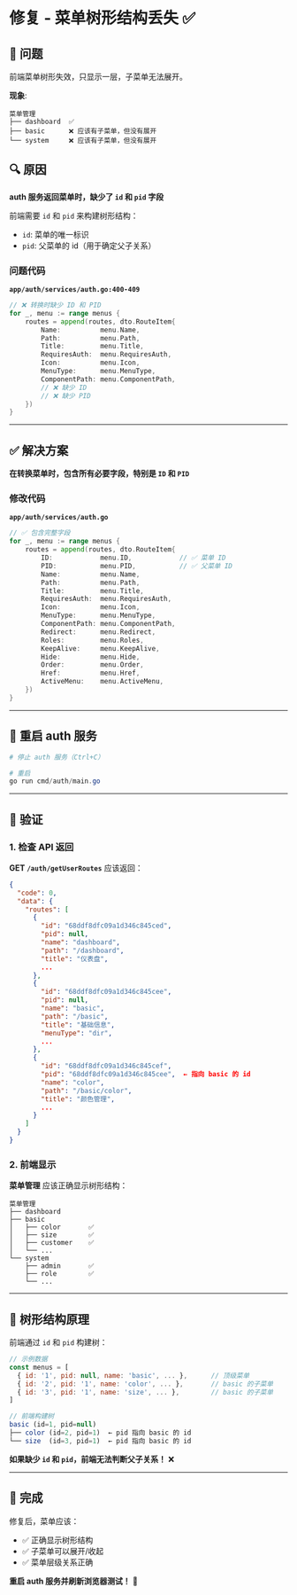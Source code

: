 # 修复 - 菜单树形结构丢失 ✅

## 🐛 问题

前端菜单树形失效，只显示一层，子菜单无法展开。

**现象**:
```
菜单管理
├── dashboard  ✅
├── basic      ❌ 应该有子菜单，但没有展开
└── system     ❌ 应该有子菜单，但没有展开
```

## 🔍 原因

**auth 服务返回菜单时，缺少了 `id` 和 `pid` 字段**

前端需要 `id` 和 `pid` 来构建树形结构：
- `id`: 菜单的唯一标识
- `pid`: 父菜单的 id（用于确定父子关系）

### 问题代码

**`app/auth/services/auth.go:400-409`**

```go
// ❌ 转换时缺少 ID 和 PID
for _, menu := range menus {
    routes = append(routes, dto.RouteItem{
        Name:          menu.Name,
        Path:          menu.Path,
        Title:         menu.Title,
        RequiresAuth:  menu.RequiresAuth,
        Icon:          menu.Icon,
        MenuType:      menu.MenuType,
        ComponentPath: menu.ComponentPath,
        // ❌ 缺少 ID
        // ❌ 缺少 PID
    })
}
```

---

## ✅ 解决方案

**在转换菜单时，包含所有必要字段，特别是 `ID` 和 `PID`**

### 修改代码

**`app/auth/services/auth.go`**

```go
// ✅ 包含完整字段
for _, menu := range menus {
    routes = append(routes, dto.RouteItem{
        ID:            menu.ID,            // ✅ 菜单 ID
        PID:           menu.PID,           // ✅ 父菜单 ID
        Name:          menu.Name,
        Path:          menu.Path,
        Title:         menu.Title,
        RequiresAuth:  menu.RequiresAuth,
        Icon:          menu.Icon,
        MenuType:      menu.MenuType,
        ComponentPath: menu.ComponentPath,
        Redirect:      menu.Redirect,
        Roles:         menu.Roles,
        KeepAlive:     menu.KeepAlive,
        Hide:          menu.Hide,
        Order:         menu.Order,
        Href:          menu.Href,
        ActiveMenu:    menu.ActiveMenu,
    })
}
```

---

## 🚀 重启 auth 服务

```powershell
# 停止 auth 服务（Ctrl+C）

# 重启
go run cmd/auth/main.go
```

---

## 🎯 验证

### 1. 检查 API 返回

**GET `/auth/getUserRoutes`** 应该返回：

```json
{
  "code": 0,
  "data": {
    "routes": [
      {
        "id": "68ddf8dfc09a1d346c845ced",
        "pid": null,
        "name": "dashboard",
        "path": "/dashboard",
        "title": "仪表盘",
        ...
      },
      {
        "id": "68ddf8dfc09a1d346c845cee",
        "pid": null,
        "name": "basic",
        "path": "/basic",
        "title": "基础信息",
        "menuType": "dir",
        ...
      },
      {
        "id": "68ddf8dfc09a1d346c845cef",
        "pid": "68ddf8dfc09a1d346c845cee",  ← 指向 basic 的 id
        "name": "color",
        "path": "/basic/color",
        "title": "颜色管理",
        ...
      }
    ]
  }
}
```

### 2. 前端显示

**菜单管理** 应该正确显示树形结构：

```
菜单管理
├── dashboard
├── basic
│   ├── color       ✅
│   ├── size        ✅
│   ├── customer    ✅
│   └── ...
└── system
    ├── admin       ✅
    ├── role        ✅
    └── ...
```

---

## 📝 树形结构原理

前端通过 `id` 和 `pid` 构建树：

```javascript
// 示例数据
const menus = [
  { id: '1', pid: null, name: 'basic', ... },      // 顶级菜单
  { id: '2', pid: '1', name: 'color', ... },       // basic 的子菜单
  { id: '3', pid: '1', name: 'size', ... },        // basic 的子菜单
]

// 前端构建树
basic (id=1, pid=null)
├── color (id=2, pid=1)  ← pid 指向 basic 的 id
└── size  (id=3, pid=1)  ← pid 指向 basic 的 id
```

**如果缺少 `id` 和 `pid`，前端无法判断父子关系！** ❌

---

## 🎉 完成

修复后，菜单应该：
- ✅ 正确显示树形结构
- ✅ 子菜单可以展开/收起
- ✅ 菜单层级关系正确

**重启 auth 服务并刷新浏览器测试！** 🚀

